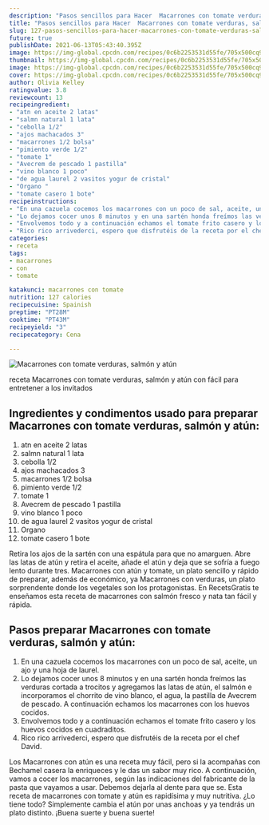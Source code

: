 ```yaml
---
description: "Pasos sencillos para Hacer  Macarrones con tomate verduras, salmón y atún"
title: "Pasos sencillos para Hacer  Macarrones con tomate verduras, salmón y atún"
slug: 127-pasos-sencillos-para-hacer-macarrones-con-tomate-verduras-salmon-y-atun
future: true
publishDate: 2021-06-13T05:43:40.395Z
image: https://img-global.cpcdn.com/recipes/0c6b2253531d55fe/705x500cq90/macarrones-con-tomate-verduras-salmon-y-atun-foto-principal.jpg
thumbnail: https://img-global.cpcdn.com/recipes/0c6b2253531d55fe/705x500cq90/macarrones-con-tomate-verduras-salmon-y-atun-foto-principal.jpg
image: https://img-global.cpcdn.com/recipes/0c6b2253531d55fe/705x500cq90/macarrones-con-tomate-verduras-salmon-y-atun-foto-principal.jpg
cover: https://img-global.cpcdn.com/recipes/0c6b2253531d55fe/705x500cq90/macarrones-con-tomate-verduras-salmon-y-atun-foto-principal.jpg
author: Olivia Kelley
ratingvalue: 3.8
reviewcount: 13
recipeingredient:
- "atn en aceite 2 latas"
- "salmn natural 1 lata"
- "cebolla 1/2"
- "ajos machacados 3"
- "macarrones 1/2 bolsa"
- "pimiento verde 1/2"
- "tomate 1"
- "Avecrem de pescado 1 pastilla"
- "vino blanco 1 poco"
- "de agua laurel 2 vasitos yogur de cristal"
- "Organo "
- "tomate casero 1 bote"
recipeinstructions:
- "En una cazuela cocemos los macarrones con un poco de sal, aceite, un ajo y una hoja de laurel."
- "Lo dejamos cocer unos 8 minutos y en una sartén honda freímos las verduras cortada a trocitos y agregamos las latas de atún, el salmón e incorporamos el chorrito de vino blanco, el agua, la pastilla de Avecrem de pescado. A continuación echamos los macarrones con los huevos cocidos."
- "Envolvemos todo y a continuación echamos el tomate frito casero y los huevos cocidos en cuadraditos."
- "Rico rico arrivederci, espero que disfrutéis de la receta por el chef David."
categories:
- receta
tags:
- macarrones
- con
- tomate

katakunci: macarrones con tomate 
nutrition: 127 calories
recipecuisine: Spainish
preptime: "PT28M"
cooktime: "PT43M"
recipeyield: "3"
recipecategory: Cena

---
```



![Macarrones con tomate verduras, salmón y atún](https://img-global.cpcdn.com/recipes/0c6b2253531d55fe/705x500cq90/macarrones-con-tomate-verduras-salmon-y-atun-foto-principal.jpg)

receta Macarrones con tomate verduras, salmón y atún con fácil para entretener a los invitados

<!--inarticleads1-->

## Ingredientes y condimentos usado para preparar Macarrones con tomate verduras, salmón y atún:

1. atn en aceite 2 latas
1. salmn natural 1 lata
1. cebolla 1/2
1. ajos machacados 3
1. macarrones 1/2 bolsa
1. pimiento verde 1/2
1. tomate 1
1. Avecrem de pescado 1 pastilla
1. vino blanco 1 poco
1. de agua laurel 2 vasitos yogur de cristal
1. Organo 
1. tomate casero 1 bote

Retira los ajos de la sartén con una espátula para que no amarguen. Abre las latas de atún y retira el aceite, añade el atún y deja que se sofría a fuego lento durante tres. Macarrones con atún y tomate, un plato sencillo y rápido de preparar, además de económico, ya Macarrones con verduras, un plato sorprendente donde los vegetales son los protagonistas. En RecetsGratis te enseñamos esta receta de macarrones con salmón fresco y nata tan fácil y rápida. 

<!--inarticleads2-->

## Pasos preparar Macarrones con tomate verduras, salmón y atún:

1. En una cazuela cocemos los macarrones con un poco de sal, aceite, un ajo y una hoja de laurel.
1. Lo dejamos cocer unos 8 minutos y en una sartén honda freímos las verduras cortada a trocitos y agregamos las latas de atún, el salmón e incorporamos el chorrito de vino blanco, el agua, la pastilla de Avecrem de pescado. A continuación echamos los macarrones con los huevos cocidos.
1. Envolvemos todo y a continuación echamos el tomate frito casero y los huevos cocidos en cuadraditos.
1. Rico rico arrivederci, espero que disfrutéis de la receta por el chef David.


Los Macarrones con atún es una receta muy fácil, pero si la acompañas con Bechamel casera la enriqueces y le das un sabor muy rico. A continuación, vamos a cocer los macarrones, según las indicaciones del fabricante de la pasta que vayamos a usar. Debemos dejarla al dente para que se. Esta receta de macarrones con tomate y atún es rapidísima y muy nutritiva. ¿Lo tiene todo? Simplemente cambia el atún por unas anchoas y ya tendrás un plato distinto. 
¡Buena suerte y buena suerte!

